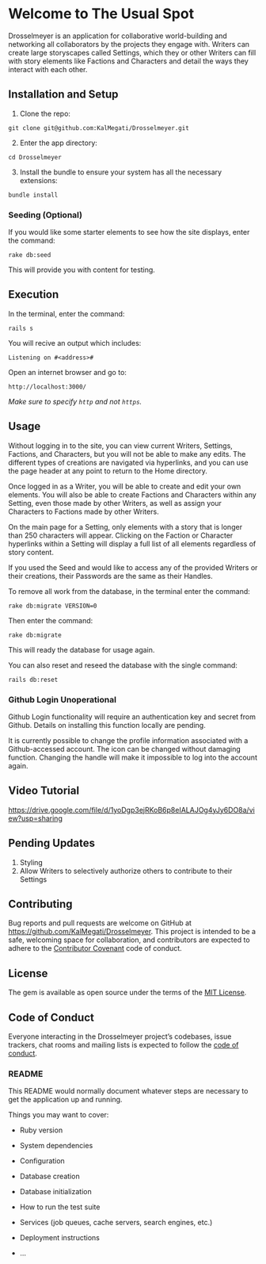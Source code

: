 # Welcome to The Usual Spot

Drosselmeyer is an application for collaborative world-building and networking all collaborators by the projects they engage with. Writers can create large storyscapes called Settings, which they or other Writers can fill with story elements like Factions and Characters and detail the ways they interact with each other.

## Installation and Setup

1) Clone the repo:

`git clone git@github.com:KalMegati/Drosselmeyer.git`

2) Enter the app directory:

`cd Drosselmeyer`

3) Install the bundle to ensure your system has all the necessary extensions:

`bundle install`

### Seeding (Optional)

If you would like some starter elements to see how the site displays, enter the command:

`rake db:seed`

This will provide you with content for testing.

## Execution

In the terminal, enter the command:

`rails s`

You will recive an output which includes:

`Listening on #<address>#`

Open an internet browser and go to:

`http://localhost:3000/`

*Make sure to specify `http` and not `https`.*

## Usage

Without logging in to the site, you can view current Writers, Settings, Factions, and Characters, but you will not be able to make any edits. The different types of creations are navigated via hyperlinks, and you can use the page header at any point to return to the Home directory.

Once logged in as a Writer, you will be able to create and edit your own elements. You will also be able to create Factions and Characters within any Setting, even those made by other Writers, as well as assign your Characters to Factions made by other Writers.

On the main page for a Setting, only elements with a story that is longer than 250 characters will appear. Clicking on the Faction or Character hyperlinks within a Setting will display a full list of all elements regardless of story content.

If you used the Seed and would like to access any of the provided Writers or their creations, their Passwords are the same as their Handles.

To remove all work from the database, in the terminal enter the command:

`rake db:migrate VERSION=0`

Then enter the command:

`rake db:migrate`

This will ready the database for usage again.

You can also reset and reseed the database with the single command:

`rails db:reset`

### Github Login Unoperational

Github Login functionality will require an authentication key and secret from Github. Details on installing this function locally are pending.

It is currently possible to change the profile information associated with a Github-accessed account. The icon can be changed without damaging function. Changing the handle will make it impossible to log into the account again.

## Video Tutorial

https://drive.google.com/file/d/1yoDgp3ejRKoB6p8eIALAJOg4yJy6DO8a/view?usp=sharing

## Pending Updates

1) Styling
2) Allow Writers to selectively authorize others to contribute to their Settings

## Contributing

Bug reports and pull requests are welcome on GitHub at https://github.com/KalMegati/Drosselmeyer. This project is intended to be a safe, welcoming space for collaboration, and contributors are expected to adhere to the [Contributor Covenant](http://contributor-covenant.org) code of conduct.

## License

The gem is available as open source under the terms of the [MIT License](https://opensource.org/licenses/MIT).

## Code of Conduct

Everyone interacting in the Drosselmeyer project’s codebases, issue trackers, chat rooms and mailing lists is expected to follow the [code of conduct](https://github.com/KalMegati/Drosselmeyer/blob/master/CODE_OF_CONDUCT.md).

### README

This README would normally document whatever steps are necessary to get the
application up and running.

Things you may want to cover:

* Ruby version

* System dependencies

* Configuration

* Database creation

* Database initialization

* How to run the test suite

* Services (job queues, cache servers, search engines, etc.)

* Deployment instructions

* ...
